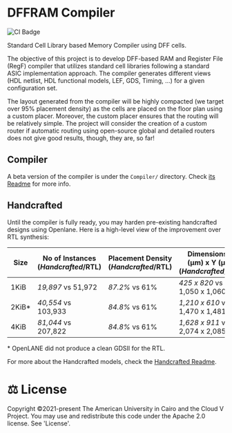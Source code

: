 # DFFRAM Compiler
![CI Badge](https://github.com/Cloud-V/DFFRAM/actions/workflows/main.yml/badge.svg?branch=main)

Standard Cell Library based Memory Compiler using DFF cells.

The objective of this project is to develop DFF-based RAM and Register File (RegF) compiler that utilizes standard cell libraries following a standard ASIC implementation approach. The compiler generates different views (HDL netlist, HDL functional models, LEF, GDS, Timing, …) for a given configuration set. 

The layout generated from the compiler will be highly compacted (we target over 95% placement density) as the cells are placed on the floor plan using a custom placer. Moreover, the custom placer ensures that the routing will be relatively simple. The project will consider the creation of a custom router if automatic routing using open-source global and detailed routers does not give good results, though, they are, so far!

## Compiler
A beta version of the compiler is under the `Compiler/` directory. Check [its Readme](./Compiler/Readme.md) for more info.

## Handcrafted
Until the compiler is fully ready, you may harden pre-existing handcrafted designs using Openlane.  Here is a high-level view of the improvement over RTL synthesis:

| Size  | No of Instances (*Handcrafted*/RTL) | Placement Density (*Handcrafted*/RTL) | Dimensions X (µm) x Y (µm) (*Handcrafted*/RTL) |
| -     | -                                   | -                                     | -                                              |
| 1KiB  | *19,897* vs 51,972                  | *87.2%* vs 61%                        | *425	x 820* vs 1,050 x 1,060                  |
| 2KiB* | *40,554* vs 103,933                 | *84.8%* vs 61%                        | *1,210 x 610* vs 1,470 x 1,481                 |
| 4KiB  | *81,044* vs 207,822                 | *84.8%* vs 61%                        | *1,628 x 911* vs 2,074 x 2,085                 |

\*  OpenLANE did not produce a clean GDSII for the RTL.

For more about the Handcrafted models, check the [Handcrafted Readme](./Handcrafted/docs/Readme.md).

# ⚖️ License
Copyright ©2021-present The American University in Cairo and the Cloud V Project. You may use and redistribute this code under the Apache 2.0 license. See 'License'.

